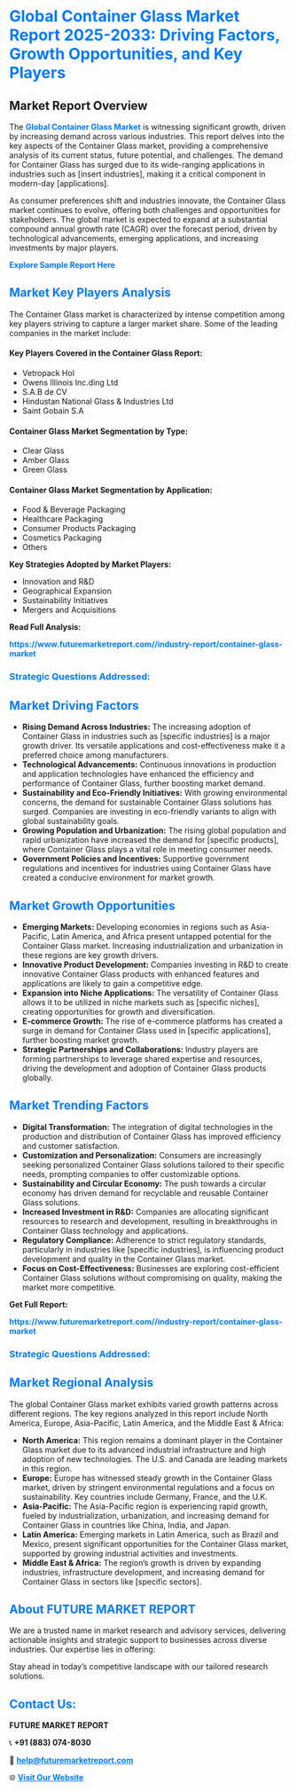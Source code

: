 <h1 style="color: #007BFF;">Global Container Glass Market Report 2025-2033: Driving Factors, Growth Opportunities, and Key Players</h1>

<section id="overview">
<h2>Market Report Overview</h2>
<p>The <a href="https://www.futuremarketreport.com//industry-report/container-glass-market" style="color: #007BFF; text-decoration: none;"><strong>Global Container Glass Market</strong></a> is witnessing significant growth, driven by increasing demand across various industries. This report delves into the key aspects of the Container Glass market, providing a comprehensive analysis of its current status, future potential, and challenges. The demand for Container Glass has surged due to its wide-ranging applications in industries such as [insert industries], making it a critical component in modern-day [applications].</p>
<p>As consumer preferences shift and industries innovate, the Container Glass market continues to evolve, offering both challenges and opportunities for stakeholders. The global market is expected to expand at a substantial compound annual growth rate (CAGR) over the forecast period, driven by technological advancements, emerging applications, and increasing investments by major players.</p>
</section>

<section id="overview">
<p><a href="https://www.futuremarketreport.com//request-sample/reportId=87041" style="color: #007BFF; text-decoration: none;"><strong>Explore Sample Report Here</strong></a></p>
</section>

<section id="key-players">
<h2 style="color: #007BFF;">Market Key Players Analysis</h2>
<p>The Container Glass market is characterized by intense competition among key players striving to capture a larger market share. Some of the leading companies in the market include:</p>
<h4>Key Players Covered in the Container Glass Report:</h4>
<ul><li>Vetropack Hol</li><li>Owens Illinois Inc.ding Ltd</li><li>S.A.B de CV</li><li>Hindustan National Glass &amp; Industries Ltd</li><li>Saint Gobain S.A</li></ul>
<h4>Container Glass Market Segmentation by Type:</h4>
<ul><li>Clear Glass</li><li>Amber Glass</li><li>Green Glass</li></ul>

<h4>Container Glass Market Segmentation by Application:</h4>
<ul><li>Food &amp; Beverage Packaging</li><li>Healthcare Packaging</li><li>Consumer Products Packaging</li><li>Cosmetics Packaging</li><li>Others</li></ul>
<p><strong>Key Strategies Adopted by Market Players:</strong></p>
<ul>
<li>Innovation and R&D</li>
<li>Geographical Expansion</li>
<li>Sustainability Initiatives</li>
<li>Mergers and Acquisitions</li>
</ul>
</section>

<section>
<p><strong>Read Full Analysis: </strong></p><a href="https://www.futuremarketreport.com//industry-report/container-glass-market" style="color: #007BFF; text-decoration: none;"><strong>https://www.futuremarketreport.com//industry-report/container-glass-market</strong></a>
<h3 style="color: #007BFF;">Strategic Questions Addressed:</h3>
</section>

<section id="driving-factors">
<h2 style="color: #007BFF;">Market Driving Factors</h2>
<ul>
<li><strong>Rising Demand Across Industries:</strong> The increasing adoption of Container Glass in industries such as [specific industries] is a major growth driver. Its versatile applications and cost-effectiveness make it a preferred choice among manufacturers.</li>
<li><strong>Technological Advancements:</strong> Continuous innovations in production and application technologies have enhanced the efficiency and performance of Container Glass, further boosting market demand.</li>
<li><strong>Sustainability and Eco-Friendly Initiatives:</strong> With growing environmental concerns, the demand for sustainable Container Glass solutions has surged. Companies are investing in eco-friendly variants to align with global sustainability goals.</li>
<li><strong>Growing Population and Urbanization:</strong> The rising global population and rapid urbanization have increased the demand for [specific products], where Container Glass plays a vital role in meeting consumer needs.</li>
<li><strong>Government Policies and Incentives:</strong> Supportive government regulations and incentives for industries using Container Glass have created a conducive environment for market growth.</li>
</ul>
</section>

<section id="growth-opportunities">
<h2 style="color: #007BFF;">Market Growth Opportunities</h2>
<ul>
<li><strong>Emerging Markets:</strong> Developing economies in regions such as Asia-Pacific, Latin America, and Africa present untapped potential for the Container Glass market. Increasing industrialization and urbanization in these regions are key growth drivers.</li>
<li><strong>Innovative Product Development:</strong> Companies investing in R&D to create innovative Container Glass products with enhanced features and applications are likely to gain a competitive edge.</li>
<li><strong>Expansion into Niche Applications:</strong> The versatility of Container Glass allows it to be utilized in niche markets such as [specific niches], creating opportunities for growth and diversification.</li>
<li><strong>E-commerce Growth:</strong> The rise of e-commerce platforms has created a surge in demand for Container Glass used in [specific applications], further boosting market growth.</li>
<li><strong>Strategic Partnerships and Collaborations:</strong> Industry players are forming partnerships to leverage shared expertise and resources, driving the development and adoption of Container Glass products globally.</li>
</ul>
</section>

<section id="trending-factors">
<h2 style="color: #007BFF;">Market Trending Factors</h2>
<ul>
<li><strong>Digital Transformation:</strong> The integration of digital technologies in the production and distribution of Container Glass has improved efficiency and customer satisfaction.</li>
<li><strong>Customization and Personalization:</strong> Consumers are increasingly seeking personalized Container Glass solutions tailored to their specific needs, prompting companies to offer customizable options.</li>
<li><strong>Sustainability and Circular Economy:</strong> The push towards a circular economy has driven demand for recyclable and reusable Container Glass solutions.</li>
<li><strong>Increased Investment in R&D:</strong> Companies are allocating significant resources to research and development, resulting in breakthroughs in Container Glass technology and applications.</li>
<li><strong>Regulatory Compliance:</strong> Adherence to strict regulatory standards, particularly in industries like [specific industries], is influencing product development and quality in the Container Glass market.</li>
<li><strong>Focus on Cost-Effectiveness:</strong> Businesses are exploring cost-efficient Container Glass solutions without compromising on quality, making the market more competitive.</li>
</ul>
</section>

<section>
<p><strong>Get Full Report: </strong></p><a href="https://www.futuremarketreport.com//industry-report/container-glass-market" style="color: #007BFF; text-decoration: none;"><strong>https://www.futuremarketreport.com//industry-report/container-glass-market</strong></a>
<h3 style="color: #007BFF;">Strategic Questions Addressed:</h3>
</section>


<section id="regional-analysis">
<h2 style="color: #007BFF;">Market Regional Analysis</h2>
<p>The global Container Glass market exhibits varied growth patterns across different regions. The key regions analyzed in this report include North America, Europe, Asia-Pacific, Latin America, and the Middle East & Africa:</p>
<ul>
<li><strong>North America:</strong> This region remains a dominant player in the Container Glass market due to its advanced industrial infrastructure and high adoption of new technologies. The U.S. and Canada are leading markets in this region.</li>
<li><strong>Europe:</strong> Europe has witnessed steady growth in the Container Glass market, driven by stringent environmental regulations and a focus on sustainability. Key countries include Germany, France, and the U.K.</li>
<li><strong>Asia-Pacific:</strong> The Asia-Pacific region is experiencing rapid growth, fueled by industrialization, urbanization, and increasing demand for Container Glass in countries like China, India, and Japan.</li>
<li><strong>Latin America:</strong> Emerging markets in Latin America, such as Brazil and Mexico, present significant opportunities for the Container Glass market, supported by growing industrial activities and investments.</li>
<li><strong>Middle East & Africa:</strong> The region’s growth is driven by expanding industries, infrastructure development, and increasing demand for Container Glass in sectors like [specific sectors].</li>
</ul>
</section>

<footer>
<h2 style="color: #007BFF;">About FUTURE MARKET REPORT</h2>
<p>We are a trusted name in market research and advisory services, delivering actionable insights and strategic support to businesses across diverse industries. Our expertise lies in offering:</p>

<p>Stay ahead in today’s competitive landscape with our tailored research solutions.</p>

<h2 style="color: #007BFF;">Contact Us:</h2>
<p><strong>FUTURE MARKET REPORT</strong></p>
<p>📞 <strong>+91 (883) 074-8030</strong></p>
<p>📧 <strong><a href="mailto:help@futuremarketreport.com" style="color: #007BFF;">help@futuremarketreport.com</a></strong></p>
<p>🌐 <strong><a href="https://www.futuremarketreport.com/" style="color: #007BFF;">Visit Our Website</a></strong></p>
</footer>